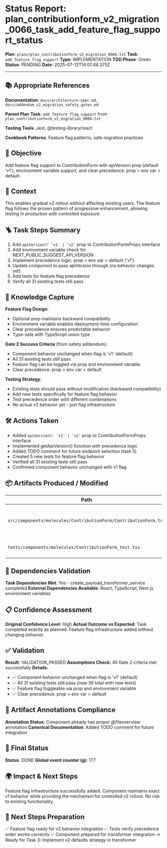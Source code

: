 <!-- Save as status/plan_<id>_task_<id>_status.md -->
# Status Report: plan_contributionform_v2_migration_0066_task_add_feature_flag_support_status

**Plan**: `plans/plan_contributionform_v2_migration_0066.txt`
**Task**: `add_feature_flag_support`
**Type**: IMPLEMENTATION
**TDD Phase**: Green
**Status**: PENDING
**Date**: 2025-07-12T14:01:46.375Z

---

## 📚 Appropriate References

**Documentation**: `docs/architecture-spec.md`, `docs/addendum_v2_migration_safety_gates.md`

**Parent Plan Task**: `add_feature_flag_support` from `plan_contributionform_v2_migration_0066.txt`

**Testing Tools**: Jest, @testing-library/react

**Cookbook Patterns**: Feature flag patterns, safe migration practices

## 🎯 Objective

Add feature flag support to ContributionForm with apiVersion prop (default 'v1'), environment variable support, and clear precedence: prop > env var > default.

## 📝 Context

This enables gradual v2 rollout without affecting existing users. The feature flag follows the proven pattern of progressive enhancement, allowing testing in production with controlled exposure.

## 🪜 Task Steps Summary

1. Add `apiVersion?: 'v1' | 'v2'` prop to ContributionFormProps interface
2. Add environment variable check for NEXT_PUBLIC_SUGGEST_API_VERSION
3. Implement precedence logic: prop > env var > default ('v1')
4. Update component to pass apiVersion through (no behavior changes yet)
5. Add tests for feature flag precedence
6. Verify all 31 existing tests still pass

## 🧠 Knowledge Capture

**Feature Flag Design**:
- Optional prop maintains backward compatibility
- Environment variable enables deployment-time configuration
- Clear precedence ensures predictable behavior
- Type-safe with TypeScript union type

**Gate 2 Success Criteria** (from safety addendum):
- Component behavior unchanged when flag is 'v1' (default)
- All 31 existing tests still pass
- Feature flag can be toggled via prop and environment variable
- Clear precedence: prop > env var > default

**Testing Strategy**:
- Existing tests should pass without modification (backward compatibility)
- Add new tests specifically for feature flag behavior
- Test precedence order with different combinations
- No actual v2 behavior yet - just flag infrastructure

## 🛠 Actions Taken

- Added `apiVersion?: 'v1' | 'v2'` prop to ContributionFormProps interface
- Implemented getApiVersion() function with precedence logic
- Added TODO comment for future endpoint selection (task 5)
- Created 5 new tests for feature flag behavior
- Verified all 31 existing tests still pass
- Confirmed component behavior unchanged with v1 flag

## 📦 Artifacts Produced / Modified
| Path | Type | Notes |
|------|------|-------|
| `src/components/molecules/ContributionForm/ContributionForm.tsx` | code | Added apiVersion prop and precedence logic |
| `tests/components/molecules/ContributionForm_test.tsx` | test | Added 5 feature flag tests |

## 🔗 Dependencies Validation

**Task Dependencies Met**: Yes - create_payload_transformer_service completed
**External Dependencies Available**: React, TypeScript, Next.js environment variables

## 📋 Confidence Assessment

**Original Confidence Level**: High
**Actual Outcome vs Expected**: Task completed exactly as planned. Feature flag infrastructure added without changing behavior.

## ✅ Validation

**Result:** VALIDATION_PASSED
**Assumptions Check:** All Gate 2 criteria met successfully
**Details:** 
- ✅ Component behavior unchanged when flag is 'v1' (default)
- ✅ All 31 existing tests still pass (now 36 total with new tests)
- ✅ Feature flag toggleable via prop and environment variable
- ✅ Clear precedence: prop > env var > default

## 🔗 Artifact Annotations Compliance

**Annotation Status**: Component already has proper @fileoverview annotation
**Canonical Documentation**: Added TODO comment for future integration

## 🏁 Final Status

**Status**: DONE
**Global event counter (g):** 177

## 🌍 Impact & Next Steps

Feature flag infrastructure successfully added. Component maintains exact v1 behavior while providing the mechanism for controlled v2 rollout. No risk to existing functionality.

## 🚀 Next Steps Preparation

✅ Feature flag ready for v2 behavior integration
✅ Tests verify precedence order works correctly
✅ Component prepared for transformer integration
→ Ready for Task 3: Implement v2 defaults strategy in transformer